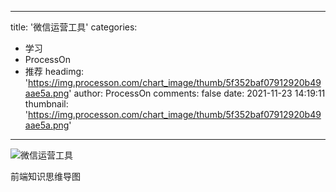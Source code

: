 
---
title: '微信运营工具'
categories: 
 - 学习
 - ProcessOn
 - 推荐
headimg: 'https://img.processon.com/chart_image/thumb/5f352baf07912920b49aae5a.png'
author: ProcessOn
comments: false
date: 2021-11-23 14:19:11
thumbnail: 'https://img.processon.com/chart_image/thumb/5f352baf07912920b49aae5a.png'
---

<div>   
<img class="thumb" alt="微信运营工具" src="https://img.processon.com/chart_image/thumb/5f352baf07912920b49aae5a.png" referrerpolicy="no-referrer">
<p>前端知识思维导图</p>  
</div>
            